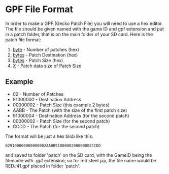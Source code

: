 # GPF File Format #

In order to make a GPF (Gecko Patch File) you will need to use a hex editor. The file should be given named with the game ID and gpf extension and put in a patch folder, that is on the main folder of your SD card. Here is the patch file format:

  1. [byte](1.md) - Number of patches (hex)
  1. [bytes](4.md) - Patch Destination (hex)
  1. [bytes](4.md) - Patch Size (hex)
  1. [X](Patch.md) - Patch data size of Patch Size

## Example ##

  * 02 - Number of Patches
  * 91000000 - Destination Address
  * 00000002 - Patch Size (this example 2 bytes)
  * AABB - The Patch (with the size of the first patch size)
  * 91000004 - Destination Address (for the second patch)
  * 00000002 - Patch Size (for the second patch)
  * CCDD - The Patch (for the second patch)

The format will be just a hex blob like this:

```
029100000000000002AABB9100000200000002CCDD
```

and saved to folder 'patch' on the SD card, with the GameID being the filename with .gpf extension, so for red steel jap, the file name would be REDJ41.gpf placed in folder 'patch'.